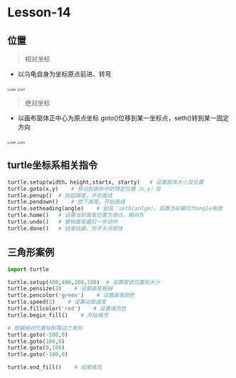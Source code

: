 # **Lesson-14**

## **位置**

> 相对坐标

- 以乌龟自身为坐标原点前进、转弯

<img src='_media/1-14-3.png' alt='walk' style='zoom:40%;'/>

<img src='_media/1-14-4.png' alt='turn' style='zoom:40%;'/>

> 绝对坐标

- 以画布窗体正中心为原点坐标
goto()位移到某一坐标点，seth()转到某一固定方向

<img src='_media/1-14-1.png' alt='walk' style='zoom:40%;'/>

<img src='_media/1-14-2.png' alt='turn' style='zoom:40%;'/>

## **turtle坐标系相关指令**

```python
turtle.setup(width，height,startx, starty)	# 设置窗体大小及位置
turtle.goto(x,y)	# 移动到画布中的特定位置（x,y）处
turtle.penup()	# 抬起画笔，不在画线
turtle.pendown()	# 放下画笔，开始画线
turtle.setheading(angle)	# 别名：seth(anlge)。设置当前朝向为angle角度
turtle.home()	# 设置当前画笔位置为原点，朝向东
turtle.undo()	# 撤销画笔最后一步动作
turtle.done()	# 结束绘画，但不关闭窗体
```

## **三角形案例**

```python
import turtle

turtle.setup(400,400,100,100)  # 设置窗体位置和大小
turtle.pensize(2)    # 设置画笔粗细
turtle.pencolor('green')    # 设置画笔颜色
turtle.speed(3)    # 设置动画速度
turtle.fillcolor('red')    # 设置填充色
turtle.begin_fill()    # 开始填充

# 根据绝对位置绘制等边三角形
turtle.goto(-100,0)
turtle.goto(100,0)
turtle.goto(0,100)
turtle.goto(-100,0)

turtle.end_fill()    # 结束填充
```